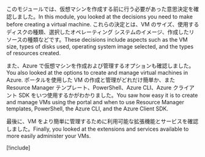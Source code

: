 <span data-ttu-id="a0240-101">このモジュールでは、仮想マシンを作成する前に行う必要があった意思決定を確認しました。</span><span class="sxs-lookup"><span data-stu-id="a0240-101">In this module, you looked at the decisions you need to make before creating a virtual machine.</span></span> <span data-ttu-id="a0240-102">これらの決定とは、VM のサイズ、使用するディスクの種類、選択したオペレーティング システムのイメージ、作成したリソースの種類などです。</span><span class="sxs-lookup"><span data-stu-id="a0240-102">These decisions include aspects such as the VM size, types of disks used, operating system image selected, and the types of resources created.</span></span>

<span data-ttu-id="a0240-103">また、Azure で仮想マシンを作成および管理するオプションも確認しました。</span><span class="sxs-lookup"><span data-stu-id="a0240-103">You also looked at the options to create and manage virtual machines in Azure.</span></span> <span data-ttu-id="a0240-104">ポータルを使用した VM の作成と管理がどれだけ簡単か、また Resource Manager テンプレート、PowerShell、Azure CLI、Azure クライアント SDK をいつ使用するかがわかりました。</span><span class="sxs-lookup"><span data-stu-id="a0240-104">You saw how easy it is to create and manage VMs using the portal and when to use Resource Manager templates, PowerShell, the Azure CLI, and the Azure Client SDK.</span></span>

<span data-ttu-id="a0240-105">最後に、VM をより簡単に管理するために利用可能な拡張機能とサービスを確認しました。</span><span class="sxs-lookup"><span data-stu-id="a0240-105">Finally, you looked at the extensions and services available to more easily administer your VMs.</span></span>

[!include[](../../../includes/azure-sandbox-cleanup.md)]